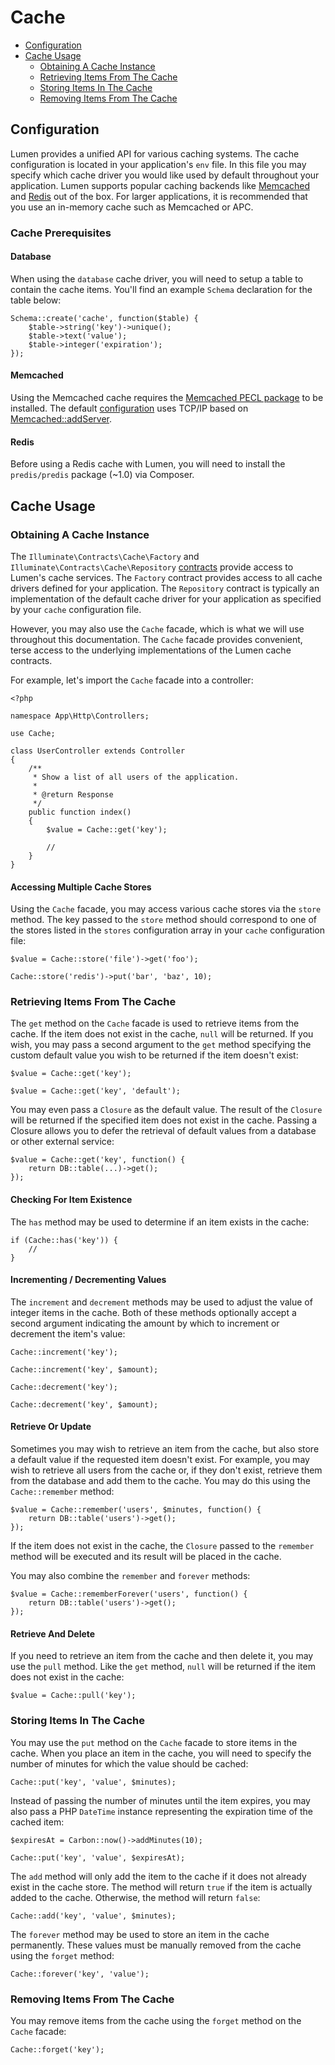# Cache

- [Configuration](#configuration)
- [Cache Usage](#cache-usage)
	- [Obtaining A Cache Instance](#obtaining-a-cache-instance)
	- [Retrieving Items From The Cache](#retrieving-items-from-the-cache)
	- [Storing Items In The Cache](#storing-items-in-the-cache)
	- [Removing Items From The Cache](#removing-items-from-the-cache)

<a name="configuration"></a>
## Configuration

Lumen provides a unified API for various caching systems. The cache configuration is located in your application's `env` file. In this file you may specify which cache driver you would like used by default throughout your application. Lumen supports popular caching backends like [Memcached](http://memcached.org) and [Redis](http://redis.io) out of the box. For larger applications, it is recommended that you use an in-memory cache such as Memcached or APC.

### Cache Prerequisites

#### Database

When using the `database` cache driver, you will need to setup a table to contain the cache items. You'll find an example `Schema` declaration for the table below:

	Schema::create('cache', function($table) {
		$table->string('key')->unique();
		$table->text('value');
		$table->integer('expiration');
	});

#### Memcached

Using the Memcached cache requires the [Memcached PECL package](http://pecl.php.net/package/memcached) to be installed. The default [configuration](#configuration) uses TCP/IP based on [Memcached::addServer](http://php.net/manual/en/memcached.addserver.php).

#### Redis

Before using a Redis cache with Lumen, you will need to install the `predis/predis` package (~1.0) via Composer.

<a name="cache-usage"></a>
## Cache Usage

<a name="obtaining-a-cache-instance"></a>
### Obtaining A Cache Instance

The `Illuminate\Contracts\Cache\Factory` and `Illuminate\Contracts\Cache\Repository` [contracts](http://laravel.com/docs/contracts) provide access to Lumen's cache services. The `Factory` contract provides access to all cache drivers defined for your application. The `Repository` contract is typically an implementation of the default cache driver for your application as specified by your `cache` configuration file.

However, you may also use the `Cache` facade, which is what we will use throughout this documentation. The `Cache` facade provides convenient, terse access to the underlying implementations of the Lumen cache contracts.

For example, let's import the `Cache` facade into a controller:

	<?php

	namespace App\Http\Controllers;

	use Cache;

	class UserController extends Controller
	{
		/**
		 * Show a list of all users of the application.
		 *
		 * @return Response
		 */
		public function index()
		{
			$value = Cache::get('key');

			//
		}
	}

#### Accessing Multiple Cache Stores

Using the `Cache` facade, you may access various cache stores via the `store` method. The key passed to the `store` method should correspond to one of the stores listed in the `stores` configuration array in your `cache` configuration file:

	$value = Cache::store('file')->get('foo');

	Cache::store('redis')->put('bar', 'baz', 10);

<a name="retrieving-items-from-the-cache"></a>
### Retrieving Items From The Cache

The `get` method on the `Cache` facade is used to retrieve items from the cache. If the item does not exist in the cache, `null` will be returned. If you wish, you may pass a second argument to the `get` method specifying the custom default value you wish to be returned if the item doesn't exist:

	$value = Cache::get('key');

	$value = Cache::get('key', 'default');


You may even pass a `Closure` as the default value. The result of the `Closure` will be returned if the specified item does not exist in the cache. Passing a Closure allows you to defer the retrieval of default values from a database or other external service:

	$value = Cache::get('key', function() {
		return DB::table(...)->get();
	});

#### Checking For Item Existence

The `has` method may be used to determine if an item exists in the cache:

	if (Cache::has('key')) {
		//
	}

#### Incrementing / Decrementing Values

The `increment` and `decrement` methods may be used to adjust the value of integer items in the cache. Both of these methods optionally accept a second argument indicating the amount by which to increment or decrement the item's value:

	Cache::increment('key');

	Cache::increment('key', $amount);

	Cache::decrement('key');

	Cache::decrement('key', $amount);

#### Retrieve Or Update

Sometimes you may wish to retrieve an item from the cache, but also store a default value if the requested item doesn't exist. For example, you may wish to retrieve all users from the cache or, if they don't exist, retrieve them from the database and add them to the cache. You may do this using the `Cache::remember` method:

	$value = Cache::remember('users', $minutes, function() {
		return DB::table('users')->get();
	});

If the item does not exist in the cache, the `Closure` passed to the `remember` method will be executed and its result will be placed in the cache.

You may also combine the `remember` and `forever` methods:

	$value = Cache::rememberForever('users', function() {
		return DB::table('users')->get();
	});

#### Retrieve And Delete

If you need to retrieve an item from the cache and then delete it, you may use the `pull` method. Like the `get` method, `null` will be returned if the item does not exist in the cache:

	$value = Cache::pull('key');

<a name="storing-items-in-the-cache"></a>
### Storing Items In The Cache

You may use the `put` method on the `Cache` facade to store items in the cache. When you place an item in the cache, you will need to specify the number of minutes for which the value should be cached:

	Cache::put('key', 'value', $minutes);

Instead of passing the number of minutes until the item expires, you may also pass a PHP `DateTime` instance representing the expiration time of the cached item:

	$expiresAt = Carbon::now()->addMinutes(10);

	Cache::put('key', 'value', $expiresAt);

The `add` method will only add the item to the cache if it does not already exist in the cache store. The method will return `true` if the item is actually added to the cache. Otherwise, the method will return `false`:

	Cache::add('key', 'value', $minutes);

The `forever` method may be used to store an item in the cache permanently. These values must be manually removed from the cache using the `forget` method:

	Cache::forever('key', 'value');

<a name="removing-items-from-the-cache"></a>
### Removing Items From The Cache

You may remove items from the cache using the `forget` method on the `Cache` facade:

	Cache::forget('key');
